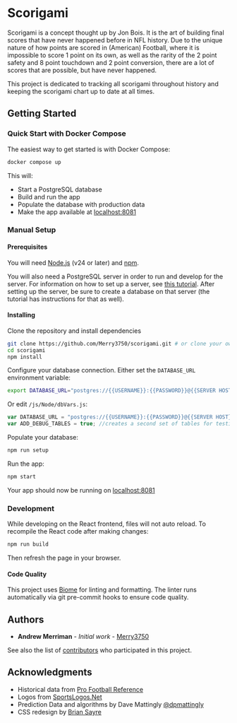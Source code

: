 # Scorigami

Scorigami is a concept thought up by Jon Bois. It is the art of building final scores that have never happened before in NFL history. Due to the unique nature of how points are scored in (American) Football, where it is impossible to score 1 point on its own, as well as the rarity of the 2 point safety and 8 point touchdown and 2 point conversion, there are a lot of scores that are possible, but have never happened.

This project is dedicated to tracking all scorigami throughout history and keeping the scorigami chart up to date at all times.

## Getting Started

### Quick Start with Docker Compose

The easiest way to get started is with Docker Compose:

```bash
docker compose up
```

This will:
- Start a PostgreSQL database
- Build and run the app
- Populate the database with production data
- Make the app available at [localhost:8081](http://localhost:8081/)

### Manual Setup

#### Prerequisites

You will need [Node.js](https://nodejs.org/en/) (v24 or later) and [npm](https://www.npmjs.com/).

You will also need a PostgreSQL server in order to run and develop for the server. For information on how to set up a server, see [this tutorial](https://www.techrepublic.com/blog/diy-it-guy/diy-a-postgresql-database-server-setup-anyone-can-handle/). After setting up the server, be sure to create a database on that server (the tutorial has instructions for that as well).

#### Installing

Clone the repository and install dependencies

```bash
git clone https://github.com/Merry3750/scorigami.git # or clone your own fork
cd scorigami
npm install
```

Configure your database connection. Either set the `DATABASE_URL` environment variable:

```bash
export DATABASE_URL="postgres://{{USERNAME}}:{{PASSWORD}}@{{SERVER HOST}}:{{PORT}}/{{DATABASE NAME}}"
```

Or edit `/js/Node/dbVars.js`:

```javascript
var DATABASE_URL = "postgres://{{USERNAME}}:{{PASSWORD}}@{{SERVER HOST}}:{{PORT}}/{{DATABASE NAME}}";
var ADD_DEBUG_TABLES = true; //creates a second set of tables for testing
```

Populate your database:

```bash
npm run setup
```

Run the app:

```bash
npm start
```

Your app should now be running on [localhost:8081](http://localhost:8081/)

### Development

While developing on the React frontend, files will not auto reload. To recompile the React code after making changes:

```bash
npm run build
```

Then refresh the page in your browser.

#### Code Quality

This project uses [Biome](https://biomejs.dev/) for linting and formatting. The linter runs automatically via git pre-commit hooks to ensure code quality.

## Authors

* **Andrew Merriman** - *Initial work* - [Merry3750](https://github.com/Merry3750)

See also the list of [contributors](https://github.com/Merry3750/scorigami/graphs/contributors) who participated in this project.

## Acknowledgments

* Historical data from [Pro Football Reference](https://www.pro-football-reference.com/)
* Logos from [SportsLogos.Net](http://www.sportslogos.net/)
* Prediction Data and algorithms by Dave Mattingly [@dpmattingly](https://twitter.com/dpmattingly)
* CSS redesign by [Brian Sayre](https://github.com/briansayre)